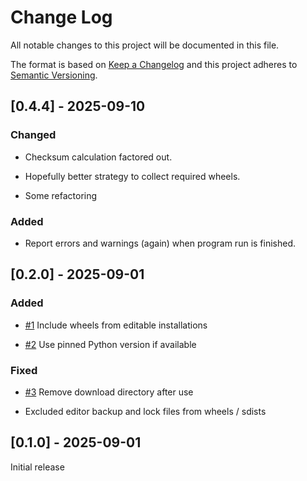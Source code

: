 
# Change Log
All notable changes to this project will be documented in this file.
 
The format is based on [Keep a Changelog](http://keepachangelog.com/)
and this project adheres to [Semantic Versioning](http://semver.org/).

## [0.4.4] - 2025-09-10

### Changed

- Checksum calculation factored out.

- Hopefully better strategy to collect required wheels.

- Some refactoring

### Added

- Report errors and warnings (again) when program run is finished.

## [0.2.0] - 2025-09-01

### Added

- [#1](https://github.com/detlefla/wheel-getter/issues/1)
  Include wheels from editable installations

- [#2](https://github.com/detlefla/wheel-getter/issues/2)
  Use pinned Python version if available

### Fixed

- [#3](https://github.com/detlefla/wheel-getter/issues/3)
  Remove download directory after use

- Excluded editor backup and lock files from wheels / sdists

## [0.1.0] - 2025-09-01
  
Initial release
